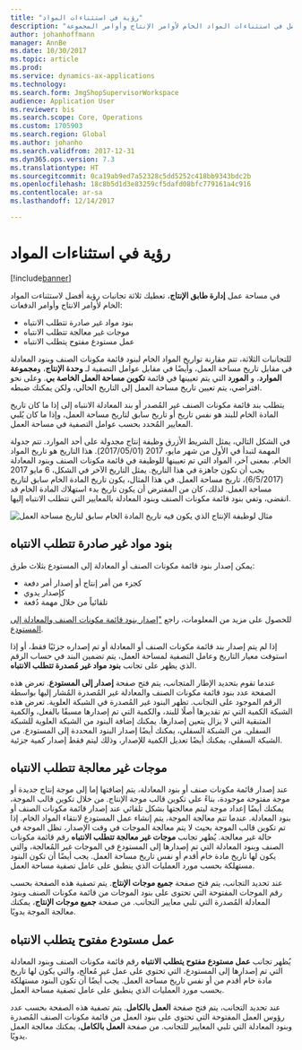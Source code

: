 ```yaml
---
title: "رؤية في استثناءات المواد"
description: "يوضح هذا الموضوع كيفية الحصول على رؤية أفضل في استثناءات المواد الخام لأوامر الإنتاج وأوامر المجموعة."
author: johanhoffmann
manager: AnnBe
ms.date: 10/30/2017
ms.topic: article
ms.prod: 
ms.service: dynamics-ax-applications
ms.technology: 
ms.search.form: JmgShopSupervisorWorkspace
audience: Application User
ms.reviewer: bis
ms.search.scope: Core, Operations
ms.custom: 1705903
ms.search.region: Global
ms.author: johanho
ms.search.validfrom: 2017-12-31
ms.dyn365.ops.version: 7.3
ms.translationtype: HT
ms.sourcegitcommit: 0ca19ab9ed7a52328c5dd5252c418bb9343bdc2b
ms.openlocfilehash: 18c8b5d1d3e83259cf5dafd08bfc779161a4c916
ms.contentlocale: ar-sa
ms.lasthandoff: 12/14/2017

---
```

# <a name="visibility-into-material-exceptions"></a>رؤية في استثناءات المواد

[!include[banner](../includes/banner.md)]

في مساحة عمل **إدارة طابق الإنتاج**، تعطيك ثلاثة تجانبات رؤية أفضل لاستثناءت المواد الخام لأوامر الانتاج وأوامر الدفعات:

- بنود مواد غير صادرة تتطلب الانتباه
- موجات غير معالجة تتطلب الانتباه
- عمل مستودع مفتوح يتطلب الانتباه

للتجانبات الثلاثة، تتم مقارنة تواريخ المواد الخام لبنود قائمة مكونات الصنف وبنود المعادلة في مقابل تاريخ مساحة العمل، وأيضًا في مقابل عوامل التصفية لـ **وحدة الإنتاج**، و**مجموعة الموارد**، و **المورد** التي يتم تعيينها في قائمة **تكوين مساحة العمل الخاصة بي**. وعلى نحو افتراضي، يتم تعيين تاريخ مساحة العمل إلى التاريخ الحالي، ولكن يمكنك ضبطه.

يتطلب بند قائمة مكونات الصنف غير المُصدر أو بند المعادلة الانتباه إلى إذا ما كان تاريخ المادة الخام للبند هو نفس تاريخ أو تاريخ سابق لتاريخ مساحة العمل، وإذا ما كان يُلبي المعايير المُحدد بحسب عوامل التصفية في مساحة العمل.

في الشكل التالي، يمثل الشريط الأزرق وظيفة إنتاج مجدولة على أحد الموارد. تتم جدولة المهمة لتبدأ في الأول من شهر مايو، 2017 (2017/05/01). هذا التاريخ هو تاريخ المواد الخام. بمعنى آخر، المواد التي تم تعيينها للوظيفة في قائمة مكونات الصنف وبنود المعادلة يجب أن تكون جاهزة في هذا التاريخ. يمثل التاريخ الآخر في الشكل، 6 مايو 2017 (6/5/2017)، تاريخ مساحة العمل. في هذا المثال، يكون تاريخ المادة الخام سابق لتاريخ مساحة العمل. لذلك، كان من المفترض أن يكون تاريخ بدء استهلاك المادة الخام قد انقضى، وتفي بنود قائمة مكونات الصنف وبنود المعادلة بالمعايير التي تتطلب الانتباه إليها.

![مثال لوظيفة الإنتاج الذي يكون فيه تاريخ المادة الخام سابق لتاريخ مساحة العمل](./media/improved-visibility.png)

## <a name="unreleased-material-lines-needing-attention"></a>بنود مواد غير صادرة تتطلب الانتباه

يمكن إصدار بنود قائمة مكونات الصنف أو المعادلة إلى المستودع بثلاث طرق:

- كجزء من أمر إنتاج أو إصدار أمر دفعة
- كإصدار يدوي
- تلقائياً من خلال مهمة دُفعة

للحصول على مزيد من المعلومات، راجع ["إصدار بنود قائمة مكونات الصنف والمعادلة إلى المستودع](releasing-bom-and-formula-lines-to-warehouse.md). 

إذا لم يتم إصدار بند قائمة مكونات الصنف أو المعادلة أو تم إصداره جزئيًا فقط، أو إذا استوفت معيار التاريخ وعامل التصفية لمساحة العمل، يتم تضمين البند في حساب الرقم الذي يظهر على تجانب **بنود مواد غير مُصدرة تتطلب الانتباه**.

عندما تقوم بتحديد الإطار المتجانب، يتم فتح صفحة **إصدار إلى المستودع**. تعرض هذه الصفحة عدد بنود قائمة مكونات الصنف والمعادلة غير المُصدرة المُشار إليها بواسطة الرقم الموجود على التجانب. تظهر البنود غير المُصدرة في الشبكة العلوية. تعرض هذه الشبكة الكمية التي تم تقديرها أصلًا للبند، والكمية التي تم إصدارها مسبقًا بالفعل، والكمية المتبقية التي لا يزال يتعين إصدارها. يمكنك إضافة البنود من الشبكة العلوية للشبكة السفلى. من الشبكة السفلي، يمكنك أيضًا إصدار البنود المحددة إلى المستودع. من الشبكة السفلي، يمكنك أيضًا تعديل الكمية للإصدار، وذلك ليتم فقط إصدار كمية جزئية.

## <a name="unprocessed-waves-needing-attention"></a>موجات غير معالجة تتطلب الانتباه

عند إصدار قائمة مكونات صنف أو بنود المعادلة، يتم إضافتها إما إلى موجة إنتاج جديدة أو موجة مفتوحة موجودة، بناءً على تكوين قالب موجة الإنتاج. من خلال تكوين قالب الموجة، يمكنك أيضًا إعداد موجة ليتم معالجتها بشكل تلقائي عند إصدار قائمة مكونات الصنف أو بنود المعادلة. عندما تتم معالجة الموجة، يتم إنشاء عمل المستودع لانتقاء المواد الخام. إذا تم تكوين قالب الموجة بحيث لا يتم معالجة الموجات في وقت الإصدار، تظل الموجة في حالة غير معالجة. يُظهر تجانب **‏‫موجات غير معالجة تتطلب الانتباه‬** رقم قائمة مكونات الصنف وبنود المعادلة التي تم إصدارها إلى المستودع في الموجات غير المُعالجة، والتي يكون لها تاريخ مادة خام أقدم أو نفس تاريخ مساحة العمل. يجب أيضًا أن تكون البنود مستهلكة بحسب مورد العمليات الذي ينطبق على عامل تصفية مساحة العمل.

عند تحديد التجانب، يتم فتح صفحة **جميع موجات الإنتاج**. يتم تصفية هذه الصفحة بحسب رقم الموجات المفتوحة التي تحتوى على بنود الموجات من قائمة مكونات الصنف وبنود المعادلة المُصدرة التي تلبي معايير التجانب. من صفحة **جميع موجات الإنتاج**، يمكنك معالجة الموجة يدويًا.

## <a name="open-warehouse-work-needing-attention"></a>عمل مستودع مفتوح يتطلب الانتباه

يُظهر تجانب **‏‫‏‫عمل مستودع مفتوح يتطلب الانتباه‬‬** رقم قائمة مكونات الصنف وبنود المعادلة التي تم إصدارها إلى المستودع، التي تحتوي على عمل غير مُعالج، والتي يكون لها تاريخ مادة خام أقدم من أو نفس تاريخ مساحة العمل. يجب أيضًا أن تكون البنود مستهلكة بحسب مورد العمليات الذي ينطبق على عامل تصفية مساحة العمل.

عند تحديد التجانب، يتم فتح صفحة **العمل بالكامل**. يتم تصفية هذه الصفحة بحسب عدد رؤوس العمل المفتوحة التي تحتوى على بنود العمل من قائمة مكونات الصنف المُصدرة وبنود المعادلة التي تلبي المعايير للتجانب. من صفحة **العمل بالكامل**، يمكنك معالجة العمل يدويًا.

